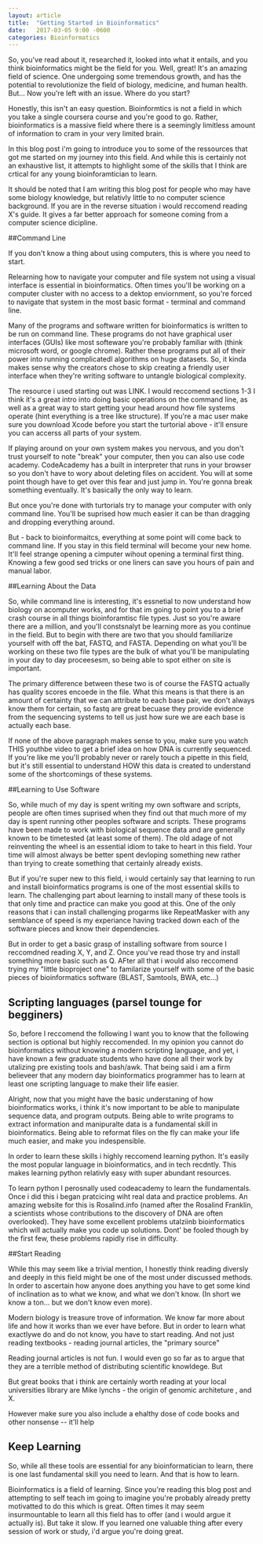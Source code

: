 ```yaml
---
layout: article
title:  "Getting Started in Bioinformatics"
date:   2017-03-05 9:00 -0600
categories: Bioinformatics
---
```


So, you've read about it, researched it, looked into what it entails, and you
think bioinformatics might be the field for you. Well, great! It's an amazing
field of science. One undergoing some tremendous growth, and has the potential
to revolutionize the field of biology, medicine, and human health. But... Now
you're left with an issue. Where do you start?

Honestly, this isn't an easy question. Bioinformtics is not a field in which
you take a single coursera course and you're good to go. Rather, bioinformatics
is a massive field where there is a seemingly limitless amount of information
to cram in your very limited brain. 

In this blog post i'm going to introduce you to some of the ressources that got
me started on my journey into this field. And while this is certainly not an
exhaustive list, it attempts to highlight some of the skills that I think are
crtical for any young bioinforamtician to learn.

It should be noted that I am writing this blog post for people who may have some
biology knowledge, but relativly little to no computer science background. If
you are in the reverse situation i would reccomend reading X's guide. It gives
a far better approach for someone coming from a computer science dicipline. 


##Command Line

If you don't know a thing about using computers, this is where you need to start.

Relearning how to navigate your computer and file system not using a visual interface  is essential in bioinformatics. Often times you'll be working on a computer cluster with no access to a dektop enviornment, so you're forced to navigate that system in the most basic format - terminal and command line. 

Many of the programs and software written for bioinformatics is
written to be run on command line. These programs do not have graphical user interfaces (GUIs) like most softeware you're probably familiar with (think microsoft word, or google chrome). Rather these programs put all of their
power into running complicatedl algorithms on huge datasets. So, it kinda makes sense why the creators chose to skip creating a friendly user interface when they're writing software to untangle biological complexity.


The resource i used starting out was LINK. I would reccomend sections 1-3 I
think it's a great intro into doing basic operations on the command line, as
well as a great way to start getting your head around how file systems operate (hint everything is a tree like structure). If you're a mac user make sure you download Xcode before you start the turtorial above - it'll ensure you can accerss all parts of your system.

If playing around on your own system makes you nervous, and you don't trust yourself to note "break" your computer, then you can also use code academy. CodeAcademy has a built in interpreter that runs in your browser so you don't have to wory about deleting files on accident. You will at some point though have to get over this fear and just jump in. You're gonna break something eventually. It's basically the only way to learn.


But once you're done with
turtorials try to manage your computer with only command line. You'll be
suprised how much easier it can be than dragging and dropping everything
around.

But - back to bioinformaitcs, everything at some point will come back to command line. If you stay in this
field terminal will become your new home. It'll feel strange opening a cimputer
wihout opening a terminal first thing.  Knowing a few good sed
tricks or one liners can save you hours of pain and manual labor.

##Learning About the Data

So, while command line is interesting, it's essnetial to now understand  how biology on acomputer works, and for that im going to point you to a brief crash course in
all things bioinforamtisc file types. Just so you're aware there are a million,
and you'll constsnalyt be learning more as you continue in the field. But to
begin with there are two that you should familiarize yourself with off the bat,
FASTQ, and FASTA. Depending on what you'll be working on these two file types
are the bulk of what you'll be manipulating in your day to day proceesesm,
so being able to spot either on site is important.

The primary difference between these two is of course the FASTQ actually has
quality scores encoede in the file. What this means is that there is an amount
of certainty that we can attribute to each base pair, we don't always know
them for certain, so fastq are great becuase they provide evidence from
the sequencing systems to tell us just how sure we are each base is
actually each base.

If none of the above paragraph makes sense to you, make sure you watch
THIS youthbe video to get a brief idea on how DNA is currently sequenced.
If you're like me you'll probably never or rarely touch a pipette in this
field, but it's still essential to understand HOW this data is created to
understand some of the shortcomings of these systems.

##Learning to Use Software

So, while much of my day is spent writing my own software and scripts, people
are often times suprised when they find out that much more of my day is  spent
running other peoples software and scripts. These programs have been made to
work with biological sequence data and are generally known to be
timetested (at least some of them). The old adage of not reinventing the
wheel is an essential idiom to take to heart in this field. Your time will
almost always be better spent devloping something new rather than trying
to create something that certainly already exists. 

But if you're super new to this field, i would certainly say that learning
to run and install bioinformatics programs is one of the most essential skills
to learn. The challenging part about learning to install many of these tools is
that only time and practice can make you good at this. One of the only reasons
that i can install challenging progarms like RepeatMasker with any semblance of
speed is my experiance having tracked down each of the software pieces and know
their dependencies.

But in order to get a basic grasp of installing software from source I
reccomdned reading X, Y, and Z. Once you've read those try and install
something more basic such as Q. AFter all that i would also reccomend trying my
"little bioproject one" to familarize yourself with some of the basic pieces
of bioinformatics software (BLAST, Samtools, BWA, etc...)


## Scripting languages (parsel tounge for begginers)

So, before I reccomend the following I want you to know that the following
section is optional but highly reccomended. In my opinion you cannot do
bioinformatics without knowing a modern scripting language, and yet, i have
known a few graduate students who have done all their work by utalizing pre
existing tools and bash/awk. That being said i am a firm believeer that any
modern day bioinformatics programmer has to learn at least one scripting
language to make their life easier.

Alright, now that you might have the basic understaning of how bioinformatics
works, i think it's now important to be able to manipulate sequence data, and
program outputs. Being able to write programs to extract information and
manipuralte data is a fundamental skill in bioinformatics. Being able to
reformat files on the fly can make your life much easier, and make you
indespensible.

In order to learn these skills i highly reccomend learning python. It's easily
the most popular language in bioinformatics, and in tech recdntly. This makes
learning python relativly easy with super abundant resources.

To learn python I perosnally used codeacademy to learn the fundamentals. Once i
did this i began pratcicing wiht real data and practice problems. An amazing
website for this is Rosalind.info (named after the Rosalind Franklin, a
scientists whose contributions to the discovery of DNA are often overlooked).
They have some excellent problems utalziinb bioinformatics which will actually
make you code up solutions. Dont' be fooled though by the first few, these
problems rapidly rise in difficulty. 


##Start Reading

While this may seem like a trivial mention, I honestly think reading diversly
and deeply in this field might be one of the most under discussed methods. In
order to ascertain how anyone does anything you have to get some kind of
inclination as to what we know, and what we don't know. (In short we know a
ton... but we don't know even more). 

Modern biology is treasure trove of information. We know far more about life
and how it works than we ever have before. But in order to learn what exactlywe
do and do not know, you have to start reading. And not just reading textbooks -
reading journal articles, the "primary source"

Reading journal articles is not fun. I would even go so far as to argue that
they are a terrible method of distributing scientific knowldege. But 

But great books that i think are certainly worth reading at your local
universities library are Mike lynchs - the origin of genomic architeture , and
X.

However make sure you also include a ehalthy dose of code books and other
nonsense -- it'll help

## Keep Learning

So, while all these tools are essential for any bioinformatician to learn,
there is one last fundamental skill you need to learn. And that is how to
learn.

Bioinformatics is a field of learning. Since you're reading this blog post and
attempting to self teach im going to imagine you're probably already pretty
motivatted to do this which is great. Often times it may seem insurmountable to
learn all this field has to offer (and i would argue it actually is). But take
it slow. If you learned one valuable thing after every session of work or
study, i'd argue you're doing great.

